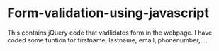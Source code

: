 # Form-validation-using-javascript

This contains jQuery code that vadlidates form in the webpage. I have coded some funtion for firstname, lastname, email, phonenumber,....
